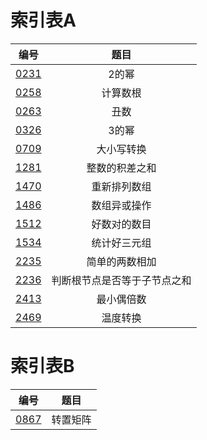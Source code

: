 # 索引表A

|  编号  |               题目                          |
|:------:|:-------------------------------------------:|
|[0231](./0231.c)     | 2的幂                          |
|[0258](./0258.c)     | 计算数根                       |
|[0263](./0263.c)     | 丑数                           |
|[0326](./0326.c)     | 3的幂                          |
|[0709](./0709.c)     | 大小写转换                     |
|[1281](./1281.c)     | 整数的积差之和                 |
|[1470](./1470.c)     | 重新排列数组                   |
|[1486](./1486.c)     | 数组异或操作                   |
|[1512](./1512.c)     | 好数对的数目                   |
|[1534](./1534.c)     | 统计好三元组                   |
|[2235](./2235.c)     | 简单的两数相加                 |
|[2236](./2236.c)     | 判断根节点是否等于子节点之和   |
|[2413](./2413.c)     | 最小偶倍数                     |
|[2469](./2469.c)     | 温度转换                       |



# 索引表B

|  编号  |               题目                          |
|:------:|:-------------------------------------------:|
|[0867](./undo/0867.c)     | 转置矩阵                  |
